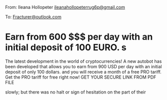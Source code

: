 From: Ileana Hollopeter <ileanahollopeterrug6p@gmail.com>

To: Fracturer@outlook.com

# Earn from 600 $$$ per day with an initial deposit of 100 EURO. s
The latest development in the world of cryptocurrencies!
A new autobot has been developed that allows you to earn from 900 USD per day with an initial deposit of only 100 dollars. 
and you will receive a month of a free PRO tariff. 
Get the PRO tariff for free right now!
GET YOUR SECURE LINK FROM PDF FILE
   
slowly; but there was no halt or sign of hesitation on the part of their
